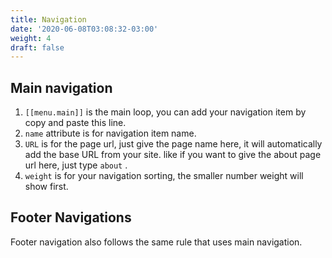 ```yaml
---
title: Navigation
date: '2020-06-08T03:08:32-03:00'
weight: 4
draft: false
---
```

Main navigation
---------------

1. `[[menu.main]]` is the main loop, you can add your navigation item by copy and paste this line.
2. `name` attribute is for navigation item name.
3. `URL` is for the page url, just give the page name here, it will automatically add the base URL from your site. like if you want to give the about page url here, just type `about` .
4. `weight` is for your navigation sorting, the smaller number weight will show first.

Footer Navigations
------------------

Footer navigation also follows the same rule that uses main navigation.